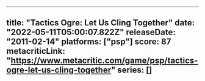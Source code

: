 
---
title: "Tactics Ogre: Let Us Cling Together"
date: "2022-05-11T05:00:07.822Z"
releaseDate: "2011-02-14"
platforms: ["psp"]
score: 87
metacriticLink: "https://www.metacritic.com/game/psp/tactics-ogre-let-us-cling-together"
series: []
---
